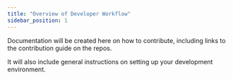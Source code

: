 ```yaml
---
title: "Overview of Developer Workflow"
sidebar_position: 1
---
```


Documentation will be created here on how to contribute, including links to the contribution guide on the repos.

It will also include general instructions on setting up your development environment.
